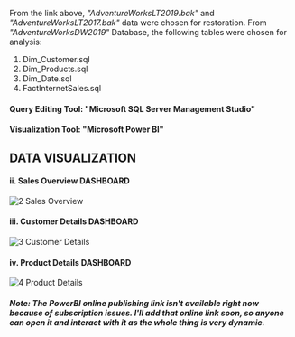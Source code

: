 

From the link above, *"AdventureWorksLT2019.bak"* and *"AdventureWorksLT2017.bak"* data were chosen for restoration.
From *"AdventureWorksDW2019"* Database, the following tables were chosen for analysis:
1. Dim_Customer.sql
2. Dim_Products.sql
3. Dim_Date.sql
4. FactInternetSales.sql

#### Query Editing Tool: "Microsoft SQL Server Management Studio"
#### Visualization Tool: "Microsoft Power BI"



## DATA VISUALIZATION

#### ii. Sales Overview DASHBOARD
![2  Sales Overview](https://user-images.githubusercontent.com/45898995/119709090-a64aaa80-be7e-11eb-91bc-4870483b1401.png)

#### iii. Customer Details DASHBOARD
![3  Customer Details](https://user-images.githubusercontent.com/45898995/119709961-a4351b80-be7f-11eb-87b8-13c6315b6eba.png)

#### iv. Product Details DASHBOARD
![4  Product Details](https://user-images.githubusercontent.com/45898995/119710084-c464da80-be7f-11eb-90b3-8e50a0f4ae20.png)



##### Note: *The PowerBI online publishing link isn't available right now because of subscription issues. I'll add that online link soon, so anyone can open it and interact with it as the whole thing is very dynamic.*
